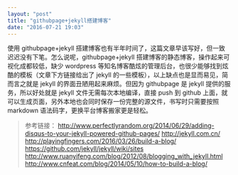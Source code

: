 ```yaml
---
layout: "post"
title: "githubpage+jekyll搭建博客"
date: "2016-07-21 19:03"
---
```


使用 githubpage+jekyll 搭建博客也有半年时间了，这篇文章早该写好，但一致迟迟没有下笔。怎么说呢，githubpage+jekyll 搭建博客的静态博客，操作起来可视化成都较低，缺少 wordpress 等知名博客酷炫的管理后台，也很少能够找到炫酷的模板（文章下方链接给出了 jekyll 的一些模板），以上缺点也是显而易见，简而言之就是 jekyll 的界面丑陋用起来麻烦。但因为 githubpage 是 jekyll 提供的服务，所以好处就是 jekyll 文件无需每次本地编译，直接 push 到 github 上面，就可以生成页面，另外本地也会同时保存一份完整的源文件，书写时只需要按照 markdown 语法码字，更换平台博客搬家更是轻松。



<!-- more -->

> 参考链接：
> http://www.perfectlyrandom.org/2014/06/29/adding-disqus-to-your-jekyll-powered-github-pages/
> http://jekyll.com.cn/
> http://playingfingers.com/2016/03/26/build-a-blog/
> https://github.com/jekyll/jekyll/wiki/sites
> http://www.ruanyifeng.com/blog/2012/08/blogging_with_jekyll.html
> http://www.cnfeat.com/blog/2014/05/10/how-to-build-a-blog/
